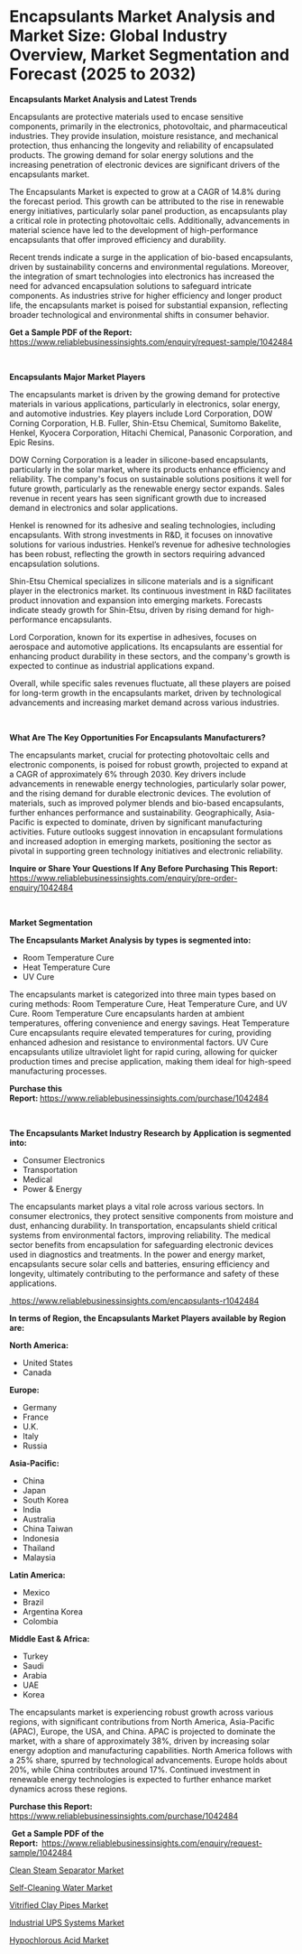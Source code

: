 <p><h1>Encapsulants Market Analysis and Market Size: Global Industry Overview, Market Segmentation and Forecast (2025 to 2032)</h1></p><p><strong>Encapsulants Market Analysis and Latest Trends</strong></p>
<p><p>Encapsulants are protective materials used to encase sensitive components, primarily in the electronics, photovoltaic, and pharmaceutical industries. They provide insulation, moisture resistance, and mechanical protection, thus enhancing the longevity and reliability of encapsulated products. The growing demand for solar energy solutions and the increasing penetration of electronic devices are significant drivers of the encapsulants market.</p><p>The Encapsulants Market is expected to grow at a CAGR of 14.8% during the forecast period. This growth can be attributed to the rise in renewable energy initiatives, particularly solar panel production, as encapsulants play a critical role in protecting photovoltaic cells. Additionally, advancements in material science have led to the development of high-performance encapsulants that offer improved efficiency and durability.</p><p>Recent trends indicate a surge in the application of bio-based encapsulants, driven by sustainability concerns and environmental regulations. Moreover, the integration of smart technologies into electronics has increased the need for advanced encapsulation solutions to safeguard intricate components. As industries strive for higher efficiency and longer product life, the encapsulants market is poised for substantial expansion, reflecting broader technological and environmental shifts in consumer behavior.</p></p>
<p><strong>Get a Sample PDF of the Report:&nbsp;</strong> <a href="https://www.reliablebusinessinsights.com/enquiry/request-sample/1042484?utm_campaign=2174&utm_medium=2&utm_source=Github&utm_content=ia&utm_term=30012025&utm_id=encapsulants">https://www.reliablebusinessinsights.com/enquiry/request-sample/1042484</a></p>
<p>&nbsp;</p>
<p><strong>Encapsulants Major Market Players</strong></p>
<p><p>The encapsulants market is driven by the growing demand for protective materials in various applications, particularly in electronics, solar energy, and automotive industries. Key players include Lord Corporation, DOW Corning Corporation, H.B. Fuller, Shin-Etsu Chemical, Sumitomo Bakelite, Henkel, Kyocera Corporation, Hitachi Chemical, Panasonic Corporation, and Epic Resins.</p><p>DOW Corning Corporation is a leader in silicone-based encapsulants, particularly in the solar market, where its products enhance efficiency and reliability. The company's focus on sustainable solutions positions it well for future growth, particularly as the renewable energy sector expands. Sales revenue in recent years has seen significant growth due to increased demand in electronics and solar applications.</p><p>Henkel is renowned for its adhesive and sealing technologies, including encapsulants. With strong investments in R&D, it focuses on innovative solutions for various industries. Henkel’s revenue for adhesive technologies has been robust, reflecting the growth in sectors requiring advanced encapsulation solutions. </p><p>Shin-Etsu Chemical specializes in silicone materials and is a significant player in the electronics market. Its continuous investment in R&D facilitates product innovation and expansion into emerging markets. Forecasts indicate steady growth for Shin-Etsu, driven by rising demand for high-performance encapsulants.</p><p>Lord Corporation, known for its expertise in adhesives, focuses on aerospace and automotive applications. Its encapsulants are essential for enhancing product durability in these sectors, and the company's growth is expected to continue as industrial applications expand.</p><p>Overall, while specific sales revenues fluctuate, all these players are poised for long-term growth in the encapsulants market, driven by technological advancements and increasing market demand across various industries.</p></p>
<p>&nbsp;</p>
<p><strong>What Are The Key Opportunities For Encapsulants Manufacturers?</strong></p>
<p><p>The encapsulants market, crucial for protecting photovoltaic cells and electronic components, is poised for robust growth, projected to expand at a CAGR of approximately 6% through 2030. Key drivers include advancements in renewable energy technologies, particularly solar power, and the rising demand for durable electronic devices. The evolution of materials, such as improved polymer blends and bio-based encapsulants, further enhances performance and sustainability. Geographically, Asia-Pacific is expected to dominate, driven by significant manufacturing activities. Future outlooks suggest innovation in encapsulant formulations and increased adoption in emerging markets, positioning the sector as pivotal in supporting green technology initiatives and electronic reliability.</p></p>
<p><strong>Inquire or Share Your Questions If Any Before Purchasing This Report:</strong> <a href="https://www.reliablebusinessinsights.com/enquiry/pre-order-enquiry/1042484?utm_campaign=2174&utm_medium=2&utm_source=Github&utm_content=ia&utm_term=30012025&utm_id=encapsulants">https://www.reliablebusinessinsights.com/enquiry/pre-order-enquiry/1042484</a></p>
<p>&nbsp;</p>
<p><strong>Market Segmentation</strong></p>
<p><strong>The Encapsulants Market Analysis by types is segmented into:</strong></p>
<p><ul><li>Room Temperature Cure</li><li>Heat Temperature Cure</li><li>UV Cure</li></ul></p>
<p><p>The encapsulants market is categorized into three main types based on curing methods: Room Temperature Cure, Heat Temperature Cure, and UV Cure. Room Temperature Cure encapsulants harden at ambient temperatures, offering convenience and energy savings. Heat Temperature Cure encapsulants require elevated temperatures for curing, providing enhanced adhesion and resistance to environmental factors. UV Cure encapsulants utilize ultraviolet light for rapid curing, allowing for quicker production times and precise application, making them ideal for high-speed manufacturing processes.</p></p>
<p><strong>Purchase this Report:&nbsp;</strong><a href="https://www.reliablebusinessinsights.com/purchase/1042484?utm_campaign=2174&utm_medium=2&utm_source=Github&utm_content=ia&utm_term=30012025&utm_id=encapsulants">https://www.reliablebusinessinsights.com/purchase/1042484</a></p>
<p>&nbsp;</p>
<p><strong>The Encapsulants Market Industry Research by Application is segmented into:</strong></p>
<p><ul><li>Consumer Electronics</li><li>Transportation</li><li>Medical</li><li>Power & Energy</li></ul></p>
<p><p>The encapsulants market plays a vital role across various sectors. In consumer electronics, they protect sensitive components from moisture and dust, enhancing durability. In transportation, encapsulants shield critical systems from environmental factors, improving reliability. The medical sector benefits from encapsulation for safeguarding electronic devices used in diagnostics and treatments. In the power and energy market, encapsulants secure solar cells and batteries, ensuring efficiency and longevity, ultimately contributing to the performance and safety of these applications.</p></p>
<p><a href="https://www.reliablebusinessinsights.com/encapsulants-r1042484?utm_campaign=2174&utm_medium=2&utm_source=Github&utm_content=ia&utm_term=30012025&utm_id=encapsulants">&nbsp;https://www.reliablebusinessinsights.com/encapsulants-r1042484</a></p>
<p><strong>In terms of Region, the Encapsulants Market Players available by Region are:</strong></p>
<p>
    <p> <strong> North America: </strong>
        <ul>
            <li>United States</li>
            <li>Canada</li>
        </ul>
        </p> 
    <p> <strong> Europe: </strong>
        <ul>
            <li>Germany</li>
            <li>France</li>
            <li>U.K.</li>
            <li>Italy</li>
            <li>Russia</li>
        </ul>
        </p> 
    <p> <strong> Asia-Pacific: </strong>
        <ul>
            <li>China</li>
            <li>Japan</li>
            <li>South Korea</li>
            <li>India</li>
            <li>Australia</li>
            <li>China Taiwan</li>
            <li>Indonesia</li>
            <li>Thailand</li>
            <li>Malaysia</li>
        </ul>
        </p> 
    <p> <strong> Latin America: </strong>
        <ul>
            <li>Mexico</li>
            <li>Brazil</li>
            <li>Argentina Korea</li>
            <li>Colombia</li>
        </ul>
        </p> 
    <p> <strong> Middle East & Africa: </strong>
        <ul>
            <li>Turkey</li>
            <li>Saudi</li>
            <li>Arabia</li>
            <li>UAE</li>
            <li>Korea</li>
        </ul>
    </p>
    </p>
<p><p>The encapsulants market is experiencing robust growth across various regions, with significant contributions from North America, Asia-Pacific (APAC), Europe, the USA, and China. APAC is projected to dominate the market, with a share of approximately 38%, driven by increasing solar energy adoption and manufacturing capabilities. North America follows with a 25% share, spurred by technological advancements. Europe holds about 20%, while China contributes around 17%. Continued investment in renewable energy technologies is expected to further enhance market dynamics across these regions.</p></p>
<p><strong>Purchase this Report: </strong><a href="https://www.reliablebusinessinsights.com/purchase/1042484?utm_campaign=2174&utm_medium=2&utm_source=Github&utm_content=ia&utm_term=30012025&utm_id=encapsulants">https://www.reliablebusinessinsights.com/purchase/1042484</a></p>
<p>&nbsp;<strong>Get a Sample PDF of the Report:&nbsp;&nbsp;</strong><a href="https://www.reliablebusinessinsights.com/enquiry/request-sample/1042484?utm_campaign=2174&utm_medium=2&utm_source=Github&utm_content=ia&utm_term=30012025&utm_id=encapsulants">https://www.reliablebusinessinsights.com/enquiry/request-sample/1042484</a></p>
<p><strong></strong></p>
<p><p><a href="https://www.linkedin.com/pulse/upcoming-boom-clean-steam-separator-market-projections-awj3e?utm_campaign=2174&utm_medium=2&utm_source=Github&utm_content=ia&utm_term=30012025&utm_id=encapsulants">Clean Steam Separator Market</a></p><p><a href="https://www.linkedin.com/pulse/market-trends-report-analyzing-self-cleaning-water-markets-htk7c?utm_campaign=2174&utm_medium=2&utm_source=Github&utm_content=ia&utm_term=30012025&utm_id=encapsulants">Self-Cleaning Water Market</a></p><p><a href="https://github.com/mabutironaldo/Market-Research-Report-List-6/blob/main/vitrified-clay-pipes-market.md?utm_campaign=2174&utm_medium=2&utm_source=Github&utm_content=ia&utm_term=30012025&utm_id=encapsulants">Vitrified Clay Pipes Market</a></p><p><a href="https://www.linkedin.com/pulse/comprehensive-analysis-industrial-ups-systems-market-macro-overview-54j0c?utm_campaign=2174&utm_medium=2&utm_source=Github&utm_content=ia&utm_term=30012025&utm_id=encapsulants">Industrial UPS Systems Market</a></p><p><a href="https://github.com/AshikRahman991/Market-Research-Report-List-1/blob/main/hypochlorous-acid-market.md?utm_campaign=2174&utm_medium=2&utm_source=Github&utm_content=ia&utm_term=30012025&utm_id=encapsulants">Hypochlorous Acid Market</a></p></p>